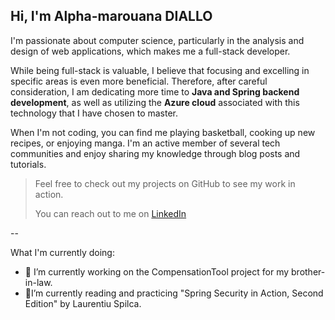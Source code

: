 ## Hi, I'm Alpha-marouana DIALLO

I'm passionate about computer science, particularly in the analysis and design of web applications, which makes me a full-stack developer.

While being full-stack is valuable, I believe that focusing and excelling in specific areas is even more beneficial. Therefore, after careful consideration, I am dedicating more time to **Java and Spring backend development**, as well as utilizing the **Azure cloud** associated with this technology that I have chosen to master.

When I'm not coding, you can find me playing basketball, cooking up new recipes, or enjoying manga. I'm an active member of several tech communities and enjoy sharing my knowledge through blog posts and tutorials.

> Feel free to check out my projects on GitHub to see my work in action.
> 
> You can reach out to me on [LinkedIn](https://www.linkedin.com/in/alpha-marouana-diallo-124690144/)

--

What I'm currently doing:

- 🔭 I’m currently working on the CompensationTool project for my brother-in-law.
- 🌱I’m currently reading and practicing "Spring Security in Action, Second Edition" by Laurentiu Spilca.

